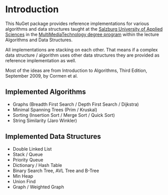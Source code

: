 # Introduction

This NuGet package provides reference implementations for various algorithms and data structures taught
at the [Salzburg University of Applied Sciences](https://www.fh-salzburg.ac.at) in the [MultiMediaTechnology degree program](https://www.fh-salzburg.ac.at/studium/ct/multimediatechnology-bachelor)
within the lecture Algorithms and Data Structures.

All implementations are stacking on each other. That means if a complex data structure / algorithm uses other data structures they are provided as reference implementation as well.

Most of the ideas are from Introduction to Algorithms, Third Edition, September 2009, by Cormen et al.

## Implemented Algorithms

- Graphs (Breadth First Search / Depth First Search / Dijkstra)
- Minimal Spanning Trees (Prim / Kruskal)
- Sorting (Insertion Sort / Merge Sort / Quick Sort)
- String Similarity (Jaro Winkler)

## Implemented Data Structures

- Double Linked List
- Stack / Queue
- Priority Queue
- Dictionary / Hash Table
- Binary Search Tree, AVL Tree and B-Tree
- Min Heap
- Union Find
- Graph / Weighted Graph